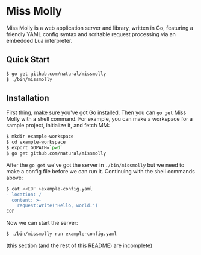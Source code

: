 # Miss Molly #

Miss Molly is a web application server and library, written in Go, featuring
a friendly YAML config syntax and scritable request processing via an embedded
Lua interpreter.

## Quick Start ##

```sh
$ go get github.com/natural/missmolly
$ ./bin/missmolly
```


## Installation ##

First thing, make sure you've got Go installed.  Then you can `go get`
Miss Molly with a shell command.  For example, you can make a
workspace for a sample project, initialize it, and fetch MM:

```sh
$ mkdir example-workspace
$ cd example-workspace
$ export GOPATH=`pwd`
$ go get github.com/natural/missmolly
```

After the `go get` we've got the server in `./bin/missmolly` but we
need to make a config file before we can run it.  Continuing with the
shell commands above:

```sh
$ cat <<EOF >example-config.yaml
- location: /
  content: >-
    request:write('Hello, world.')
EOF
```

Now we can start the server:

```sh
$ ./bin/missmolly run example-config.yaml
```

(this section (and the rest of this README) are incomplete)
